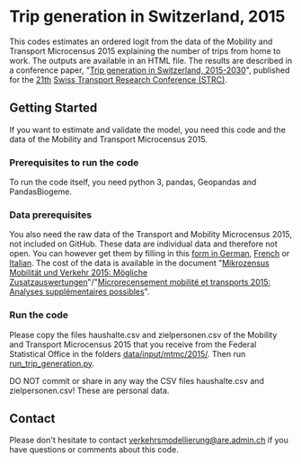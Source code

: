 # Trip generation in Switzerland, 2015
This codes estimates an ordered logit from the data of the Mobility and Transport Microcensus 2015 explaining the number of trips from home to work. The outputs are available in an HTML file. The results are described in a conference paper, "<a href="http://strc.ch/2021/Danalet_EtAl.pdf">Trip generation in Switzerland, 2015-2030</a>", published for the <a href="http://strc.ch/2021.php">21th</a> <a href="http://strc.ch/">Swiss Transport Research Conference (STRC)</a>.

## Getting Started

If you want to estimate and validate the model, you need this code and the data of the Mobility and Transport Microcensus 2015.

### Prerequisites to run the code

To run the code itself, you need python 3, pandas, Geopandas and PandasBiogeme.

### Data prerequisites

You also need the raw data of the Transport and Mobility Microcensus 2015, not included on GitHub. These data are individual data and therefore not open. You can however get them by filling in this <a href="https://www.are.admin.ch/are/de/home/mobilitaet/grundlagen-und-daten/mzmv/datenzugang.html">form in German</a>, <a href="https://www.are.admin.ch/are/fr/home/mobilite/bases-et-donnees/mrmt/accesauxdonnees.html">French</a> or <a href="https://www.are.admin.ch/are/it/home/mobilita/basi-e-dati/mcmt/accessoaidati.html">Italian</a>. The cost of the data is available in the document "<a href="https://www.are.admin.ch/are/de/home/medien-und-publikationen/publikationen/grundlagen/mikrozensus-mobilitat-und-verkehr-2015-mogliche-zusatzauswertung.html">Mikrozensus Mobilität und Verkehr 2015: Mögliche Zusatzauswertungen</a>"/"<a href="https://www.are.admin.ch/are/fr/home/media-et-publications/publications/bases/mikrozensus-mobilitat-und-verkehr-2015-mogliche-zusatzauswertung.html">Microrecensement mobilité et transports 2015: Analyses supplémentaires possibles</a>".

### Run the code

Please copy the files haushalte.csv and zielpersonen.csv of the Mobility and Transport Microcensus 2015 that you receive from the Federal Statistical Office in the folders <a href="https://github.com/antonindanalet/trip-generation-in-microcensus/tree/main/data/input/mtmc/2015">data/input/mtmc/2015/</a>. Then run <a href="https://github.com/antonindanalet/trip-generation-in-microcensus/blob/main/src/run_trip_generation.py">run_trip_generation.py</a>.

DO NOT commit or share in any way the CSV files haushalte.csv and zielpersonen.csv! These are personal data.

## Contact

Please don't hesitate to contact verkehrsmodellierung@are.admin.ch if you have questions or comments about this code.

